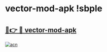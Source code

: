 # vector-mod-apk !sbple

# <h2><a href="https://rvkww5.esa.edu.pl?title=vector-mod-apk&ref=sbple">🔗👉 🔴 vector-mod-apk</a></h2>

[![acn](https://github.com/user-attachments/assets/0f9c940e-d8b0-45ae-aac7-cd30a18b3e1c)](https://rvkww5.esa.edu.pl?title=vector-mod-apk&ref=sbple)

